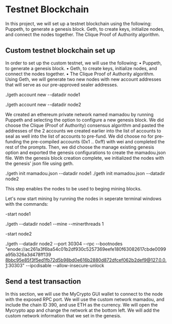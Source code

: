 # Testnet Blockchain
In this project, we will set up a testnet blockchain using the following:
Puppeth, to generate a genesis block.
Geth, to create keys, initialize nodes, and connect the nodes together.
The Clique Proof of Authority algorithm.
## Custom testnet blockchain set up
In order to set up  the custom testnet, we will use the following:
•	Puppeth, to generate a genesis block.
•	Geth, to create keys, initialize nodes, and connect the nodes together.
•	The Clique Proof of Authority algorithm.
Using Geth, we will generate two new nodes with new account addresses that will serve as our pre-approved sealer addresses.

 ./geth account new --datadir node1
 
 ./geth account new --datadir node2
 
 We created an ethereum private network named mamadou by running Puppeth and selecting the option to configure a new genesis block.
We did choose the Clique (Proof of Authority) consensus algorithm and pasted the addresses of the 2 accounts we created earlier into the list 
of accounts to seal as well into the list of accounts to pre-fund. We did choose no for pre-funding the pre-compiled accounts 
(0x1 .. 0xff) with wei and completed the rest of the prompts.
Then, we did choose the manage existing genesis option and exported the genesis configurations to create the mamadou.json file.
With the genesis block creation complete, we initialized the nodes with the genesis' json file using geth.

./geth init mamadou.json --datadir node1
./geth init mamadou.json --datadir node2 

This step enables the nodes to be used to beging mining blocks.

Let's now start mining by running the nodes in seperate terminal windows with the commands:

-start node1

./geth --datadir node1 --mine --minerthreads 1 

-start node2

./geth --datadir node2 --port 30304 --rpc --bootnodes "enode://ac261a3f6ba54c01b2df930c5257369eefe180f63082617cbde0099a95b326a3d478ff139
8bbc95e85f3f5ed1fb72d5b98bd0e616b2880d872dfcef062b2def9@127.0.0.1:30303" --ipcdisable --allow-insecure-unlock

## Send a test transaction
In this section, we will use the MyCrypto GUI wallet to connect to the node with the exposed RPC port.
We will use the custom network mamadou, and include the chain ID 390, and use ETH as the currency.
We will open the Mycrypto app and change the network at the bottom left. We will add the custom network information that 
we set in the genesis. 








 
